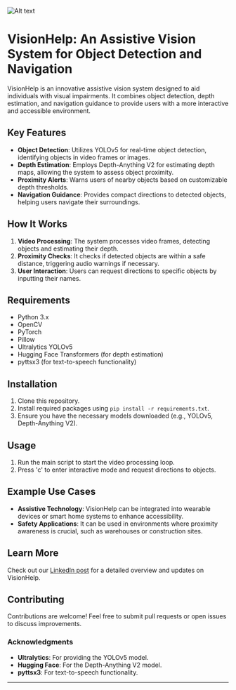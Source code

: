 ![Alt text](https://github.com/user-attachments/assets/0d4812c8-a7a8-4129-9e2f-1835e2e6d5f4)


# VisionHelp: An Assistive Vision System for Object Detection and Navigation

VisionHelp is an innovative assistive vision system designed to aid individuals with visual impairments. It combines object detection, depth estimation, and navigation guidance to provide users with a more interactive and accessible environment.

## Key Features

- **Object Detection**: Utilizes YOLOv5 for real-time object detection, identifying objects in video frames or images.
- **Depth Estimation**: Employs Depth-Anything V2 for estimating depth maps, allowing the system to assess object proximity.
- **Proximity Alerts**: Warns users of nearby objects based on customizable depth thresholds.
- **Navigation Guidance**: Provides compact directions to detected objects, helping users navigate their surroundings.

## How It Works

1. **Video Processing**: The system processes video frames, detecting objects and estimating their depth.
2. **Proximity Checks**: It checks if detected objects are within a safe distance, triggering audio warnings if necessary.
3. **User Interaction**: Users can request directions to specific objects by inputting their names.

## Requirements

- Python 3.x
- OpenCV
- PyTorch
- Pillow
- Ultralytics YOLOv5
- Hugging Face Transformers (for depth estimation)
- pyttsx3 (for text-to-speech functionality)

## Installation

1. Clone this repository.
2. Install required packages using `pip install -r requirements.txt`.
3. Ensure you have the necessary models downloaded (e.g., YOLOv5, Depth-Anything V2).

## Usage

1. Run the main script to start the video processing loop.
2. Press 'c' to enter interactive mode and request directions to objects.

## Example Use Cases

- **Assistive Technology**: VisionHelp can be integrated into wearable devices or smart home systems to enhance accessibility.
- **Safety Applications**: It can be used in environments where proximity awareness is crucial, such as warehouses or construction sites.

## Learn More

Check out our [LinkedIn post](https://www.linkedin.com/posts/activity-7302602112348082176-YvyK?utm_source=share&utm_medium=member_desktop&rcm=ACoAACpp_akBs7XPvH9rErBHwYXfjNsG5jw-Q2U) for a detailed overview and updates on VisionHelp.

## Contributing

Contributions are welcome! Feel free to submit pull requests or open issues to discuss improvements.

### Acknowledgments

- **Ultralytics**: For providing the YOLOv5 model.
- **Hugging Face**: For the Depth-Anything V2 model.
- **pyttsx3**: For text-to-speech functionality.

---
